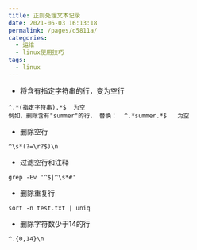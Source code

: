 ```yaml
---
title: 正则处理文本记录
date: 2021-06-03 16:13:18
permalink: /pages/d5811a/
categories:
  - 运维
  - linux使用技巧
tags:
  - linux
---
```




- 将含有指定字符串的行，变为空行
```
^.*(指定字符串).*$  为空
例如，删除含有"summer"的行， 替换：  ^.*summer.*$   为空
```


- 删除空行
```
^\s*(?=\r?$)\n
```


- 过滤空行和注释
```
grep -Ev '^$|^\s*#'
```

- 删除重复行

```
sort -n test.txt | uniq
```

- 删除字符数少于14的行

```
^.{0,14}\n
```
